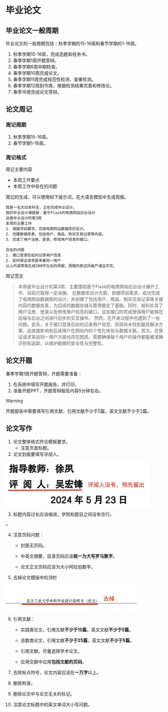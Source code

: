 # 毕业论文

## 毕业论文一般周期

毕业论文的一般周期包括：秋季学期的15-16周和春节学期的1-16周。

1. 秋季学期15-16周，完成选题和任务书。
2. 春季学期1周开题答辩。
3. 春季学期6周中期检查。
4. 春季学期10周完成论文。
5. 春季学期11周完成规范性检测、查重检测。
6. 春季学期12周到15周，根据检测结果完善和修改论。
7. 春季16周完成论文答辩。

## 论文周记

### 周记周期

1. 秋季学期15-16周。
2. 春节学期1-16周。

### 周记格式

周记主要内容

* 本周工作要点
* 本周工作中存在的问题

周记的生成，可以使用如下提示词，在大语言模型中生成周报。

```shell
我是一名大四本科生，正在完成毕业设计。
我的毕业设计课题是：基于Flask的电商网站后台设计
这是毕业设计的第3周
本周的主要工作
1. 根据项目要求，完成电商网站数据库的设计。
2. 创建数据库表，包括用户，商品、购买交易记录等内容。
3. 完成了用户注册、登录，修改用户信息的接口。

存在的问题
1. 接口登录后如何记录用户信息
2. 如何保证请求是来着同一用户
以上内容帮我生成300字左右的周报，周报的叙述风格严谨且平实。
```

周记范文

> 本周是毕业设计的第3周，主要围绕基于Flask的电商网站后台设计展开工作，目前已取得一定进展。
> 在数据库设计方面，依据项目需求，成功完成了电商网站数据库的设计，并创建了包括用户、商品、购买交易记录等关键内容的数据库表，为后续的数据存储与管理奠定了基础。同时，顺利实现了用户注册、登录以及修改用户信息的接口，这些接口的完成使得用户能够在前端与后台之间进行初步的交互操作。
> 然而，在开发过程中也遇到了一些问题。首先，关于接口登录后如何记录用户信息，目前尚未找到最佳解决方案，这直接影响到后续用户在网站内的个性化体验与数据关联。其次，在保证请求来自同一用户方面也存在困惑，需要确保每个用户的操作都能被准确识别和追踪，以维护数据的安全性与完整性。

## 论文开题

春季学期1周开题答辩，开题需要准备：

1. 在系统中填写开题报告，并打印。
2. 准备开题PPT，开题答辩报告内容5分钟左右。

> [!warning]
>
> 开题报告中需要填写引用文献，引用文献不少于5篇，英文文献不少于2篇。

## 论文写作

1. 论文整体格式符合模板要求。
   * 注意页首标题。
2. 论文封面要填写评阅人。

<img src="https://raw.githubusercontent.com/hughxusu/lesson-index/developing/_images/Xnip2025-05-02_10-18-13.jpg" style="zoom:45%;" />

3. 标题内容过长应该缩进，学院和题目之间没有空行。

<img src="/Users/xusu/Projects/lesson-index/_images/Xnip2025-05-02_10-45-24.jpg" style="zoom:45%;" />

4. 注意页码问题：

   * 封面无页码。


   * 中英文摘要、目录页码应该**统一为大写罗马数字**。


   * 论文正文页码应该为大小阿拉伯数字。

5. 去掉论文模版中的顶栏

<img src="https://raw.githubusercontent.com/hughxusu/lesson-index/developing/_images/Xnip2025-05-02_10-23-32.jpg" style="zoom:45%;" />

6. 引用文献：

   * 实践类论文，引用文献**不少于15篇**，英文文献**不少于5篇**。


   * 总数类论文，引用文献**不少于25篇**，英文文献**不少于5篇**。


   * 引用文献，尽量选择学术论文。


   * 应用文献中应用**包括文献的页码**。

7. 去除标点符号，论文内容应该在**一万字**以上。

8. 删除附录。

9. 删除论文中与论文无关的标记。

10. 注意论文标题中的英文单词大小写问题。

